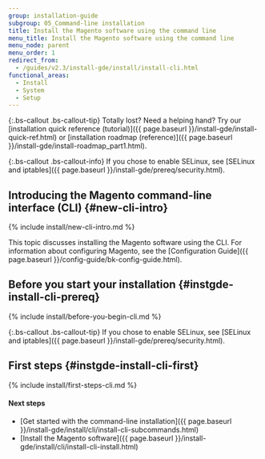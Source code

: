 ```yaml
---
group: installation-guide
subgroup: 05_Command-line installation
title: Install the Magento software using the command line
menu_title: Install the Magento software using the command line
menu_node: parent
menu_order: 1
redirect_from:
  - /guides/v2.3/install-gde/install/install-cli.html
functional_areas:
  - Install
  - System
  - Setup
---
```


{:.bs-callout .bs-callout-tip}
Totally lost? Need a helping hand? Try our [installation quick reference (tutorial)]({{ page.baseurl }}/install-gde/install-quick-ref.html) or [installation roadmap (reference)]({{ page.baseurl }}/install-gde/install-roadmap_part1.html).

{:.bs-callout .bs-callout-info}
If you chose to enable SELinux, see [SELinux and iptables]({{ page.baseurl }}/install-gde/prereq/security.html).

## Introducing the Magento command-line interface (CLI) {#new-cli-intro}
{% include install/new-cli-intro.md %}

This topic discusses installing the Magento software using the CLI. For information about configuring Magento, see the [Configuration Guide]({{ page.baseurl }}/config-guide/bk-config-guide.html).

## Before you start your installation {#instgde-install-cli-prereq}
{% include install/before-you-begin-cli.md %}

{:.bs-callout .bs-callout-tip}
If you chose to enable SELinux, see [SELinux and iptables]({{ page.baseurl }}/install-gde/prereq/security.html).

## First steps {#instgde-install-cli-first}
{% include install/first-steps-cli.md %}

#### Next steps

*	[Get started with the command-line installation]({{ page.baseurl }}/install-gde/install/cli/install-cli-subcommands.html)
*	[Install the Magento software]({{ page.baseurl }}/install-gde/install/cli/install-cli-install.html)

